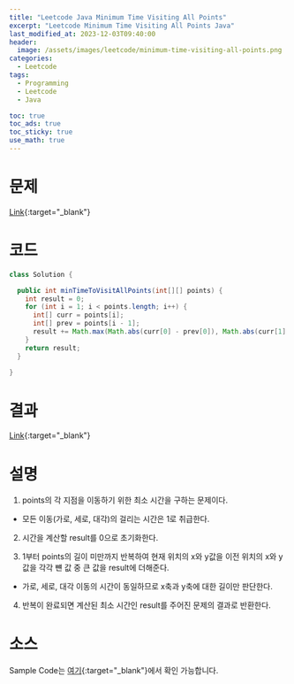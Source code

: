 ```yaml
---
title: "Leetcode Java Minimum Time Visiting All Points"
excerpt: "Leetcode Minimum Time Visiting All Points Java"
last_modified_at: 2023-12-03T09:40:00
header:
  image: /assets/images/leetcode/minimum-time-visiting-all-points.png
categories:
  - Leetcode
tags:
  - Programming
  - Leetcode
  - Java

toc: true
toc_ads: true
toc_sticky: true
use_math: true
---
```

# 문제
[Link](https://leetcode.com/problems/minimum-time-visiting-all-points){:target="_blank"}

# 코드
```java
class Solution {

  public int minTimeToVisitAllPoints(int[][] points) {
    int result = 0;
    for (int i = 1; i < points.length; i++) {
      int[] curr = points[i];
      int[] prev = points[i - 1];
      result += Math.max(Math.abs(curr[0] - prev[0]), Math.abs(curr[1] - prev[1]));
    }
    return result;
  }

}
```

# 결과
[Link](https://leetcode.com/problems/minimum-time-visiting-all-points/submissions/1111143082/){:target="_blank"}

# 설명
1. points의 각 지점을 이동하기 위한 최소 시간을 구하는 문제이다.
- 모든 이동(가로, 세로, 대각)의 걸리는 시간은 1로 취급한다.

2. 시간을 계산할 result를 0으로 초기화한다.

3. 1부터 points의 길이 미만까지 반복하여 현재 위치의 x와 y값을 이전 위치의 x와 y값을 각각 뺸 값 중 큰 값을 result에 더해준다.
- 가로, 세로, 대각 이동의 시간이 동일하므로 x축과 y축에 대한 길이만 판단한다.

4. 반복이 완료되면 계산된 최소 시간인 result를 주어진 문제의 결과로 반환한다.

# 소스
Sample Code는 [여기](https://github.com/GracefulSoul/leetcode/blob/master/src/main/java/gracefulsoul/problems/MinimumTimeVisitingAllPoints.java){:target="_blank"}에서 확인 가능합니다.